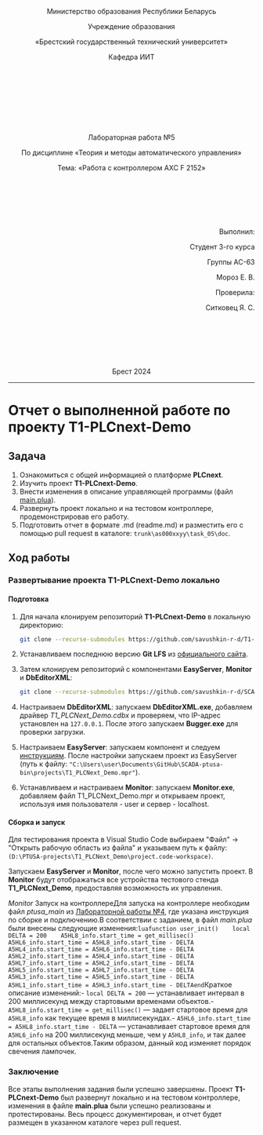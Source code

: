 <p align="center">Министерство образования Республики Беларусь</p>
<p align="center">Учреждение образования</p>
<p align="center">«Брестский государственный технический университет»</p>
<p align="center">Кафедра ИИТ</p>
<br><br><br><br><br><br><br>
<p align="center">Лабораторная работа №5</p>
<p align="center">По дисциплине «Теория и методы автоматического управления»</p>
<p align="center">Тема: «Работа с контроллером AXC F 2152»</p>
<br><br><br><br><br>
<p align="right">Выполнил:</p>
<p align="right">Студент 3-го курса</p>
<p align="right">Группы АС-63</p>
<p align="right">Мороз Е. В.</p>
<p align="right">Проверила:</p>
<p align="right">Ситковец Я. С.</p>
<br><br><br><br><br>
<p align="center">Брест 2024</p>

---

# Отчет о выполненной работе по проекту **T1-PLCnext-Demo**

## Задача

1. Ознакомиться с общей информацией о платформе **PLCnext**.
2. Изучить проект **T1-PLCnext-Demo**.
3. Внести изменения в описание управляющей программы (файл [main.plua](https://github.com/savushkin-r-d/T1-PLCnext-Demo/blob/master/main.plua)).
4. Развернуть проект локально и на тестовом контроллере, продемонстрировав его работу.
5. Подготовить отчет в формате .md (readme.md) и разместить его с помощью pull request в каталоге: `trunk\as000xxyy\task_05\doc`.

## Ход работы

### Развертывание проекта **T1-PLCnext-Demo** локально

#### Подготовка

1. Для начала клонируем репозиторий **T1-PLCnext-Demo** в локальную директорию:
   ```sh
   git clone --recurse-submodules https://github.com/savushkin-r-d/T1-PLCnext-Demo
   ```

2. Устанавливаем последнюю версию **Git LFS** из [официального сайта](https://git-lfs.com/).

3. Затем клонируем репозиторий с компонентами **EasyServer**, **Monitor** и **DbEditorXML**:
   ```sh
   git clone --recurse-submodules https://github.com/savushkin-r-d/SCADA-ptusa-bin
   ```

4. Настраиваем **DbEditorXML**: запускаем **DbEditorXML.exe**, добавляем драйвер *T1_PLCNext_Demo.cdbx* и проверяем, что IP-адрес установлен на `127.0.0.1`. После этого запускаем **Bugger.exe** для проверки загрузки.

5. Настраиваем **EasyServer**: запускаем компонент и следуем [инструкциям](https://github.com/savushkin-r-d/T1-PLCnext-Demo?tab=readme-ov-file#клонирование-проекта). После настройки запускаем проект из EasyServer (путь к файлу: `"C:\Users\user\Documents\GitHub\SCADA-ptusa-bin\projects\T1_PLCNext_Demo.mpr"`).

6. Устанавливаем и настраиваем **Monitor**: запускаем **Monitor.exe**, добавляем файл T1_PLCNext_Demo.mpr и открываем проект, используя имя пользователя - user и сервер - localhost.

#### Сборка и запуск

Для тестирования проекта в Visual Studio Code выбираем "Файл" -> "Открыть рабочую область из файла" и указываем путь к файлу: `(D:\PTUSA-projects\T1_PLCNext_Demo\project.code-workspace)`.

Запускаем **EasyServer** и **Monitor**, после чего можно запустить проект. В **Monitor** будут отображаться все устройства тестового стенда **T1_PLCNext_Demo**, предоставляя возможность их управления.

 _Monitor_ Запуск на контроллереДля запуска на контроллере необходим файл _ptusa_main_ из [Лабораторной работы №4](../../task_04/doc/readme.md), где указана инструкция по сборке и подключению.В соответствии с заданием, в файл _main.plua_ были внесены следующие изменения:```luafunction user_init()    local DELTA = 200    A5HL8_info.start_time = get_millisec()    A5HL6_info.start_time = A5HL8_info.start_time - DELTA    A5HL4_info.start_time = A5HL6_info.start_time - DELTA    A5HL2_info.start_time = A5HL4_info.start_time - DELTA    A5HL7_info.start_time = A5HL2_info.start_time - DELTA    A5HL5_info.start_time = A5HL7_info.start_time - DELTA    A5HL3_info.start_time = A5HL5_info.start_time - DELTA    A5HL1_info.start_time = A5HL3_info.start_time - DELTAend```Краткое описание изменений:- `local DELTA = 200` — устанавливает интервал в 200 миллисекунд между стартовыми временами объектов.- `A5HL8_info.start_time = get_millisec()` — задает стартовое время для `A5HL8_info` как текущее время в миллисекундах.- `A5HL6_info.start_time = A5HL8_info.start_time - DELTA` — устанавливает стартовое время для `A5HL6_info` на 200 миллисекунд меньше, чем у `A5HL8_info`, и так далее для остальных объектов.Таким образом, данный код изменяет порядок свечения лампочек.
 ### Заключение 
 Все этапы выполнения задания были успешно завершены. Проект **T1-PLCnext-Demo** был развернут локально и на тестовом контроллере, изменения в файле **main.plua** были успешно реализованы и протестированы. Весь процесс документирован, и отчет будет размещен в указанном каталоге через pull request.